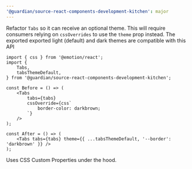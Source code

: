 ```yaml
---
'@guardian/source-react-components-development-kitchen': major
---
```


Refactor `Tabs` so it can receive an optional theme. This will require consumers
relying on `cssOverrides` to use the `theme` prop instead. The exported exported
light (default) and dark themes are compatible with this API

```tsx
import { css } from '@emotion/react';
import {
	Tabs,
	tabsThemeDefault,
} from '@guardian/source-react-components-development-kitchen';

const Before = () => (
	<Tabs
		tabs={tabs}
		cssOverride={css`
			border-color: darkbrown;
		`}
	/>
);

const After = () => (
	<Tabs tabs={tabs} theme={{ ...tabsThemeDefault, '--border': 'darkbrown' }} />
);
```

Uses CSS Custom Properties under the hood.
